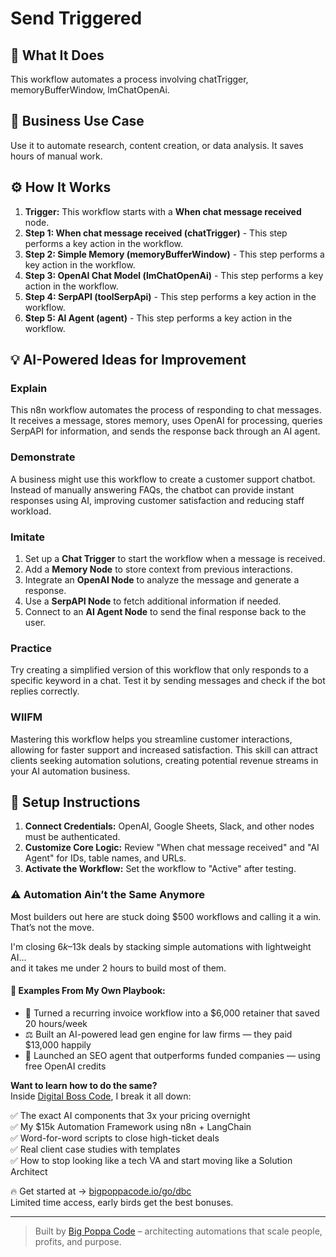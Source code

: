 # Send Triggered

## 🚀 What It Does
This workflow automates a process involving chatTrigger, memoryBufferWindow, lmChatOpenAi.

## 💼 Business Use Case
Use it to automate research, content creation, or data analysis. It saves hours of manual work.

## ⚙️ How It Works
1.  **Trigger:** This workflow starts with a **When chat message received** node.
2. **Step 1: When chat message received (chatTrigger)** - This step performs a key action in the workflow.
3. **Step 2: Simple Memory (memoryBufferWindow)** - This step performs a key action in the workflow.
4. **Step 3: OpenAI Chat Model (lmChatOpenAi)** - This step performs a key action in the workflow.
5. **Step 4: SerpAPI (toolSerpApi)** - This step performs a key action in the workflow.
6. **Step 5: AI Agent (agent)** - This step performs a key action in the workflow.

## 💡 AI-Powered Ideas for Improvement
### Explain
This n8n workflow automates the process of responding to chat messages. It receives a message, stores memory, uses OpenAI for processing, queries SerpAPI for information, and sends the response back through an AI agent.

### Demonstrate
A business might use this workflow to create a customer support chatbot. Instead of manually answering FAQs, the chatbot can provide instant responses using AI, improving customer satisfaction and reducing staff workload.

### Imitate
1. Set up a **Chat Trigger** to start the workflow when a message is received.
2. Add a **Memory Node** to store context from previous interactions.
3. Integrate an **OpenAI Node** to analyze the message and generate a response.
4. Use a **SerpAPI Node** to fetch additional information if needed.
5. Connect to an **AI Agent Node** to send the final response back to the user.

### Practice
Try creating a simplified version of this workflow that only responds to a specific keyword in a chat. Test it by sending messages and check if the bot replies correctly. 

### WIIFM
Mastering this workflow helps you streamline customer interactions, allowing for faster support and increased satisfaction. This skill can attract clients seeking automation solutions, creating potential revenue streams in your AI automation business.

## 🔧 Setup Instructions
1. **Connect Credentials:** OpenAI, Google Sheets, Slack, and other nodes must be authenticated.
2. **Customize Core Logic:** Review "When chat message received" and "AI Agent" for IDs, table names, and URLs.
3. **Activate the Workflow:** Set the workflow to "Active" after testing.

### ⚠️ Automation Ain’t the Same Anymore

Most builders out here are stuck doing $500 workflows and calling it a win.  
That’s not the move.  

I'm closing $6k–$13k deals by stacking simple automations with lightweight AI...  
and it takes me under 2 hours to build most of them.

#### 🧠 Examples From My Own Playbook:
- 🔁 Turned a recurring invoice workflow into a $6,000 retainer that saved 20 hours/week  
- ⚖️ Built an AI-powered lead gen engine for law firms — they paid $13,000 happily  
- 🚀 Launched an SEO agent that outperforms funded companies — using free OpenAI credits  

**Want to learn how to do the same?**  
Inside [Digital Boss Code](https://bigpoppacode.io/go/dbc), I break it all down:

✅ The exact AI components that 3x your pricing overnight  
✅ My $15k Automation Framework using n8n + LangChain  
✅ Word-for-word scripts to close high-ticket deals  
✅ Real client case studies with templates  
✅ How to stop looking like a tech VA and start moving like a Solution Architect  

🔥 Get started at → [bigpoppacode.io/go/dbc](https://bigpoppacode.io/go/dbc)  
Limited time access, early birds get the best bonuses.

---
> Built by [Big Poppa Code](https://bigpoppacode.io) – architecting automations that scale people, profits, and purpose.

